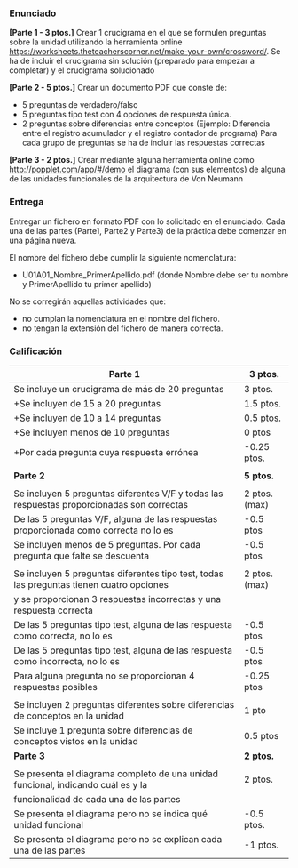 ### Enunciado
**[Parte 1 - 3 ptos.]** Crear 1 crucigrama en el que se formulen preguntas sobre la unidad utilizando la herramienta online https://worksheets.theteacherscorner.net/make-your-own/crossword/. Se ha de incluir el crucigrama sin solución (preparado para empezar a completar) y el crucigrama solucionado

**[Parte 2 - 5 ptos.]** Crear un documento PDF que conste de:
+ 5 preguntas de verdadero/falso
+ 5 preguntas tipo test con 4 opciones de respuesta única.
+ 2 preguntas sobre diferencias entre conceptos (Ejemplo: Diferencia entre el registro acumulador y el registro contador de programa)
Para cada grupo de preguntas se ha de incluir las respuestas correctas

**[Parte 3 - 2 ptos.]** Crear mediante alguna herramienta online como http://popplet.com/app/#/demo el diagrama (con sus elementos) de alguna de las unidades funcionales de la arquitectura de Von Neumann

### Entrega

Entregar un fichero en formato PDF con lo solicitado en el enunciado. Cada una de las partes (Parte1, Parte2 y Parte3) de la práctica debe comenzar en una página nueva.

El nombre del fichero debe cumplir la siguiente nomenclatura:

+ U01A01_Nombre_PrimerApellido.pdf   (donde Nombre debe ser tu nombre y PrimerApellido tu primer apellido)

No se corregirán aquellas actividades que:
+ no cumplan la nomenclatura en el nombre del fichero.
+ no tengan la extensión del fichero de manera correcta.

### Calificación
| **Parte 1**                                                                               |**3 ptos.**    |
| ----------------------------------------------------------------------------------------- |---------------| 
| Se incluye un crucigrama de más de 20 preguntas                                           | 3 ptos.       |
| +Se incluyen de 15 a 20 preguntas                                                         | 1.5 ptos.     |
| +Se incluyen de 10 a 14 preguntas                                                         | 0.5 ptos.     |
| +Se incluyen menos de 10 preguntas                                                        | 0 ptos        |            
| +Por cada pregunta cuya respuesta errónea                                                 | -0.25 ptos.   |             
|                                                                                           |               |    
| **Parte 2**                                                                               |**5 ptos.**    |
|                                                                                           |               | 
| Se incluyen 5 preguntas diferentes V/F y todas las respuestas proporcionadas son correctas| 2 ptos. (max) |
| De las 5 preguntas V/F, alguna de las respuestas proporcionada como correcta no lo es     | -0.5 ptos     |
| Se incluyen menos de 5 preguntas. Por cada pregunta que falte se descuenta                | -0.5 ptos     |             
|                                                                                           |               |  
| Se incluyen 5 preguntas diferentes tipo test, todas las preguntas tienen cuatro opciones  | 2 ptos. (max) |
| y se proporcionan 3 respuestas incorrectas y una respuesta correcta                       |               |
| De las 5 preguntas tipo test, alguna de las respuesta como correcta, no lo es             | -0.5 ptos     |
| De las 5 preguntas tipo test, alguna de las respuesta como incorrecta, no lo es           | -0.5 ptos     |
| Para alguna pregunta no se proporcionan 4 respuestas posibles                             | -0.25 ptos    |
|                                                                                           |               |
| Se incluyen 2 preguntas diferentes sobre diferencias de conceptos en la unidad            | 1 pto         |
| Se incluye 1 pregunta sobre diferencias de conceptos vistos en la unidad                  | 0.5 ptos      |             |                                                                                           |               |
| **Parte 3**                                                                               |**2 ptos.**    |
|                                                                                           |               | 
| Se presenta el diagrama completo de una unidad funcional, indicando cuál es y la          | 2 ptos.       |
| funcionalidad de cada una de las partes                                                   |               |
| Se presenta el diagrama pero no se indica qué unidad funcional                            | -0.5 ptos.    |
| Se presenta el diagrama pero no se explican cada una de las partes                        | -1 ptos.      |
                                                                    


